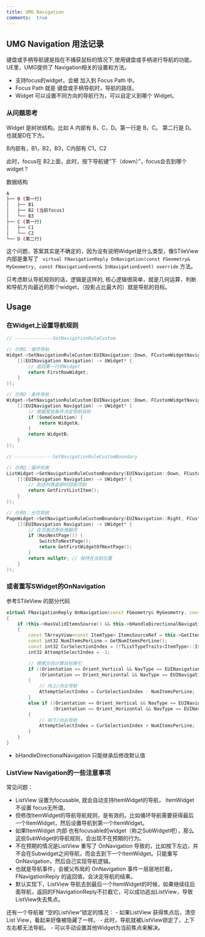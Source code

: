 ```yaml
---
title: UMG Navigation
comments:  true
---
```



## UMG Navigation 用法记录

键盘或手柄导航键是指在不捕获鼠标的情况下,使用键盘或手柄进行导航的功能。UE里，UMG提供了 Navigation相关的设置和方法。

- 支持focus的widget，会被 加入到 Focus Path 中。
- Focus Path 就是 键盘或手柄导航时，导航的路径。
- Widget 可以设置不同方向的导航行为，可以自定义到哪个 Widget。


### 从问题思考

Widget 是树状结构。比如 A 内部有 B，C，D。第一行是 B，C。 第二行是 D。也就是D在下方。

B内部有，B1，B2，B3，C内部有 C1，C2

此时，focus在 B2上面，此时，按下导航键“下（down）”，focus会去到哪个widget？

数据结构

```bash
A
├── B (第一行)
│   ├── B1
│   ├── B2 (当前focus)
│   └── B3
├── C (第一行)
│   ├── C1
│   └── C2
└── D (第二行)
```


这个问题，答案其实是不确定的，因为没有说明Widget是什么类型，像STileView内部是重写了 `	virtual FNavigationReply OnNavigation(const FGeometry& MyGeometry, const FNavigationEvent& InNavigationEvent) override` 方法。

只考虑默认导航规则的话，逻辑是这样的, 核心逻辑很简单，就是几何运算，判断和导航方向最近的那个widget，（投影占比最大的）就是导航的目标。


## Usage

### 在Widget上设置导航规则

```cpp
// --------------SetNavigationRuleCustom

// 示例1：循环导航
Widget->SetNavigationRuleCustom(EUINavigation::Down, FCustomWidgetNavigationDelegate::CreateLambda(
    [](EUINavigation Navigation) -> UWidget* {
        // 返回第一行的Widget
        return FirstRowWidget;
    }
));

// 示例2：条件导航
Widget->SetNavigationRuleCustom(EUINavigation::Down, FCustomWidgetNavigationDelegate::CreateLambda(
    [](EUINavigation Navigation) -> UWidget* {
        // 根据某些条件决定导航目标
        if (SomeCondition) {
            return WidgetA;
        }
        return WidgetB;
    }
));

// --------------SetNavigationRuleCustomBoundary

// 示例2：循环列表
ListWidget->SetNavigationRuleCustomBoundary(EUINavigation::Down, FCustomWidgetNavigationDelegate::CreateLambda(
    [](EUINavigation Navigation) -> UWidget* {
        // 到达列表底部时回到顶部
        return GetFirstListItem();
    }
));

// 示例3：分页导航
PageWidget->SetNavigationRuleCustomBoundary(EUINavigation::Right, FCustomWidgetNavigationDelegate::CreateLambda(
    [](EUINavigation Navigation) -> UWidget* {
        // 在页面边界处理翻页
        if (HasNextPage()) {
            SwitchToNextPage();
            return GetFirstWidgetOfNextPage();
        }
        return nullptr; // 保持在当前位置
    }
));
``` 

### 或者重写SWidget的OnNavigation

参考STileView 的部分代码

```cpp
virtual FNavigationReply OnNavigation(const FGeometry& MyGeometry, const FNavigationEvent& InNavigationEvent) override
{
    if (this->HasValidItemsSource() && this->bHandleDirectionalNavigation && (this->bHandleGamepadEvents || InNavigationEvent.GetNavigationGenesis() != ENavigationGenesis::Controller))
    {
        const TArrayView<const ItemType> ItemsSourceRef = this->GetItems();
        const int32 NumItemsPerLine = GetNumItemsPerLine();
        const int32 CurSelectionIndex = (!TListTypeTraits<ItemType>::IsPtrValid(SelectorItem)) ? -1 : ItemsSourceRef.Find(TListTypeTraits<ItemType>::NullableItemTypeConvertToItemType(SelectorItem));
        int32 AttemptSelectIndex = -1;

        // 根据方向计算目标索引
        if ((Orientation == Orient_Vertical && NavType == EUINavigation::Up) ||
            (Orientation == Orient_Horizontal && NavType == EUINavigation::Left))
        {
            // 向上/向左导航
            AttemptSelectIndex = CurSelectionIndex - NumItemsPerLine;
        }
        else if ((Orientation == Orient_Vertical && NavType == EUINavigation::Down) ||
                 (Orientation == Orient_Horizontal && NavType == EUINavigation::Right))
        {
            // 向下/向右导航
            AttemptSelectIndex = CurSelectionIndex + NumItemsPerLine;
        }
    }
}
```

-  bHandleDirectionalNavigation 只能继承后修改默认值


### ListView Navigation的一些注意事项

常见问题：

- ListView 设置为focusable, 就会自动支持ItemWidget的导航， ItemWidget 不设置 focus无所谓。
- 但修改ItemWidget的导航导航规则，是有效的。比如循环导航需要获得最后一个ItemWidget，然后设置导航到第一个ItemWidget。
- 如果ItemWidget 内部 也有focusable的widget（称之SubWidget吧），那么这些SubWidget的导航规则，会出现不在预期的行为。
- 不在预期的情况是ListView 重写了 OnNavigation 导致的，比如按下左边，并不会在Subwidget之间导航，而会去到下一个ItemWidget。只能重写 OnNavigation，然后自己实现导航逻辑。
- 也就是导航事件，会被父布局的 OnNavigation 事件一层层地拦截，FNavigationReply 的返回值，会决定导航的结果。
- 默认实现下，ListView 导航去到最后一个ItemWidget的时候，如果继续往后面导航，返回的FNavigationReply不拦截它，可以成功逃出ListView，导致ListView失去焦点。


还有一个导航被 “空的ListView”锁定的情况：
    - 如果ListView 获得焦点后，清空List View，看起来好像被隐藏了一样。
    - 此时，导航就被ListView锁定了，上下左右都无法导航。
    - 可以手动设置其他Widget为当前焦点来解决。